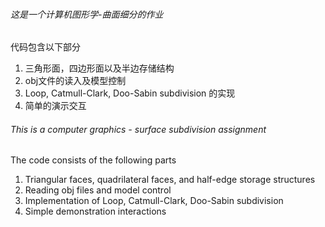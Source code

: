 ###### 这是一个计算机图形学-曲面细分的作业

代码包含以下部分

1. 三角形面，四边形面以及半边存储结构
2. obj文件的读入及模型控制
3. Loop, Catmull-Clark, Doo-Sabin subdivision 的实现
4. 简单的演示交互



###### This is a computer graphics - surface subdivision assignment

The code consists of the following parts

1. Triangular faces, quadrilateral faces, and half-edge storage structures
2. Reading obj files and model control
3. Implementation of Loop, Catmull-Clark, Doo-Sabin subdivision
4. Simple demonstration interactions